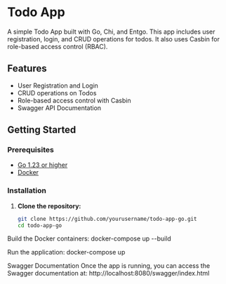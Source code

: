 # Todo App

A simple Todo App built with Go, Chi, and Entgo. This app includes user registration, login, and CRUD operations for todos. It also uses Casbin for role-based access control (RBAC).

## Features
- User Registration and Login
- CRUD operations on Todos
- Role-based access control with Casbin
- Swagger API Documentation

## Getting Started

### Prerequisites
- [Go 1.23 or higher](https://golang.org/doc/install)
- [Docker](https://www.docker.com/get-started)

### Installation

1. **Clone the repository:**
   ```bash
   git clone https://github.com/yourusername/todo-app-go.git
   cd todo-app-go
Build the Docker containers:
docker-compose up --build

Run the application:
docker-compose up

Swagger Documentation
Once the app is running, you can access the Swagger documentation at:
http://localhost:8080/swagger/index.html


